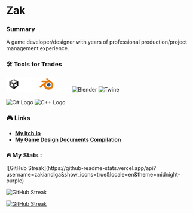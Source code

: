 # Zak 
### Summary
A game developer/designer with years of professional production/project management experience.

### :hammer_and_wrench: Tools for Trades
<div>
  <img src="Icons/U_ProfileIcon_Positive_500x500.png" title="Unity" alt="Unity" width="40" height="40"/>
  <img src="Icons/UE_Logo_icon-only_white.png" title="Unreal" alt="Unreal" width="40" height="40"/>
  <img src="Icons/blender_icon_64x64.png" title="Blender" alt="Blender" width="40" height="40"/>
  <img style="vertical-align:middle" src="Icons/FMOD Logo White - Black Background.png" title="FMOD" alt="FMOD" width="40"/>
  <img src="https://user-images.githubusercontent.com/25181517/192108372-f71d70ac-7ae6-4c0d-8395-51d8870c2ef0.png" title="Blender" alt="Blender" width="40" height="40"/>
  <img src="https://github.com/klembot/twinejs/blob/9839c7a19b2f543f41c0c71e7577e8171635ce56/icons/logo.svg" title="Twine" alt="Twine" width="40" height="40"/>
</div><br>

<div>
  <img src="https://user-images.githubusercontent.com/25181517/121405384-444d7300-c95d-11eb-959f-913020d3bf90.png" title="C# Logo" alt="C# Logo" width="40"/> 
  <img src="https://user-images.githubusercontent.com/25181517/192106073-90fffafe-3562-4ff9-a37e-c77a2da0ff58.png" title="C++ Logo"alt="C++ Logo" width="40"/>
</div>

### :video_game: Links

+ [**My Itch.io**](https://static.itch.io/images/logo-white-new.svg) <br>
+ [**My Game Design Documents Compilation**](https://app.milanote.com/1Nl8651I9p2Uda?p=VXErRkFthAc)<br>

### :fire: My Stats :

<div>
![GitHub Streak](https://github-readme-stats.vercel.app/api?username=zakiandiga&show_icons=true&locale=en&theme=midnight-purple) 

![GitHub Streak](https://github-readme-stats.vercel.app/api?username=zakiandiga&show_icons=true&locale=en&theme=midnight-purple) 

[![GitHub Streak](http://github-readme-streak-stats.herokuapp.com?user=zakiandiga&&theme=tokyonight)](https://git.io/streak-stats)
</div>